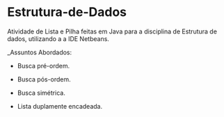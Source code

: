 # Estrutura-de-Dados
Atividade de Lista e Pilha feitas em Java para a disciplina de Estrutura de dados, utilizando a a IDE Netbeans.

_Assuntos Abordados:

- Busca pré-ordem.
- Busca pós-ordem.
- Busca simétrica.

- Lista duplamente encadeada.
